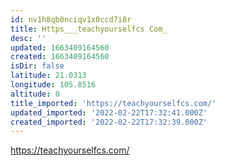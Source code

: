 ```yaml
---
id: nv1h8qb0nciqv1x0ccd7i8r
title: Https___teachyourselfcs Com_
desc: ''
updated: 1663409164560
created: 1663409164560
isDir: false
latitude: 21.0313
longitude: 105.8516
altitude: 0
title_imported: 'https://teachyourselfcs.com/'
updated_imported: '2022-02-22T17:32:41.000Z'
created_imported: '2022-02-22T17:32:39.000Z'
---
```


https://teachyourselfcs.com/
